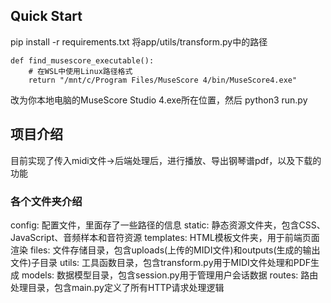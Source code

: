 ## Quick Start
pip install -r requirements.txt
将app/utils/transform.py中的路径
```
def find_musescore_executable():
    # 在WSL中使用Linux路径格式
    return "/mnt/c/Program Files/MuseScore 4/bin/MuseScore4.exe"
```
改为你本地电脑的MuseScore Studio 4.exe所在位置，然后
python3 run.py

## 项目介绍
目前实现了传入midi文件→后端处理后，进行播放、导出钢琴谱pdf，以及下载的功能
### 各个文件夹介绍
config: 配置文件，里面存了一些路径的信息
static: 静态资源文件夹，包含CSS、JavaScript、音频样本和音符资源
templates: HTML模板文件夹，用于前端页面渲染
files: 文件存储目录，包含uploads(上传的MIDI文件)和outputs(生成的输出文件)子目录
utils: 工具函数目录，包含transform.py用于MIDI文件处理和PDF生成
models: 数据模型目录，包含session.py用于管理用户会话数据
routes: 路由处理目录，包含main.py定义了所有HTTP请求处理逻辑
